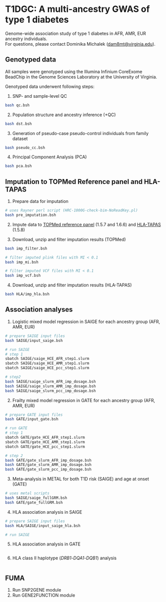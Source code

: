 # T1DGC: A multi-ancestry GWAS of type 1 diabetes
Genome-wide association study of type 1 diabetes in AFR, AMR, EUR ancestry individuals. </br>
For questions, please contact Dominika Michalek (dam8mt@virginia.edu).

## Genotyped data
All samples were genotyped using the Illumina Infinium CoreExome BeadChip in the Genome Sciences Laboratory at the University of Virginia. </br>

Genotyped data underwent following steps:
1. SNP- and sample-level QC
```bash
bash qc.bsh
```

2. Population structure and ancestry inference (+QC)
```bash
bash dst.bsh
```

3. Generation of pseudo-case pseudo-control individuals from family dataset
```bash
bash pseudo_cc.bsh
```

4. Principal Component Analysis (PCA)
```bash
bash pca.bsh
```

## Imputation to TOPMed Reference panel and HLA-TAPAS
1. Prepare data for imputation
```bash
# uses Rayner perl script (HRC-1000G-check-bim-NoReadKey.pl)
bash pre_imputation.bsh
```

2. Impute data to [TOPMed reference panel](https://imputation.biodatacatalyst.nhlbi.nih.gov/#!) (1.5.7 and 1.6.6) and [HLA-TAPAS](https://imputationserver.sph.umich.edu/index.html#!) (1.5.8)

3. Download, unzip and filter imputation results (TOPMed)
```bash
bash imp_filter.bsh

# filter imputed plink files with MI < 0.1
bash imp_mi.bsh

# filter imputed VCF files with MI < 0.1
bash imp_vcf.bsh
```

4. Download, unzip and filter imputation results (HLA-TAPAS)
```bash
bash HLA/imp_hla.bsh
```

## Association analyses
1. Logistic mixed model regression in SAIGE for each ancestry group (AFR, AMR, EUR)
```bash
# prepare SAIGE input files
bash SAIGE/input_saige.bsh

# run SAIGE
# step 1
sbatch SAIGE/saige_HCE_AFR_step1.slurm
sbatch SAIGE/saige_HCE_AMR_step1.slurm
sbatch SAIGE/saige_HCE_pcc_step1.slurm

# step2
bash SAIGE/saige_slurm_AFR_imp_dosage.bsh
bash SAIGE/saige_slurm_AMR_imp_dosage.bsh
bash SAIGE/saige_slurm_pcc_imp_dosage.bsh
```

2. Frailty mixed model regression in GATE for each ancestry group (AFR, AMR, EUR)
```bash
# prepare GATE input files
bash GATE/input_gate.bsh

# run GATE
# step 1
sbatch GATE/gate_HCE_AFR_step1.slurm
sbatch GATE/gate_HCE_AMR_step1.slurm
sbatch GATE/gate_HCE_pcc_step1.slurm

# step 2
bash GATE/gate_slurm_AFR_imp_dosage.bsh
bash GATE/gate_slurm_AMR_imp_dosage.bsh
bash GATE/gate_slurm_pcc_imp_dosage.bsh
```

3. Meta-analysis in METAL for both T1D risk (SAIGE) and age at onset (GATE)
```bash
# uses metal scripts
bash SAIGE/saige_fullGRM.bsh
bash GATE/gate_fullGRM.bsh
```

4. HLA association analysis in SAIGE
```bash
# prepare SAIGE input files
bash HLA/SAIGE/input_saige_hla.bsh

# run SAIGE
```

5. HLA association analysis in GATE
```bash
```

6. HLA class II haplotype (_DRB1_-_DQA1_-_DQB1_) analysis
```bash
```

## FUMA
1. Run SNP2GENE module
2. Run GENE2FUNCTION module
